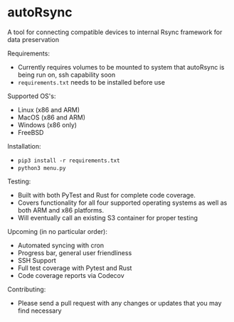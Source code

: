 # autoRsync
A tool for connecting compatible devices to internal Rsync framework for data preservation


Requirements: 
- Currently requires volumes to be mounted to system that autoRsync is being run on, ssh capability soon
- ```requirements.txt``` needs to be installed before use

Supported OS's:
- Linux (x86 and ARM)
- MacOS (x86 and ARM)
- Windows (x86 only)
- FreeBSD

Installation: 
- ```pip3 install -r requirements.txt```
- ```python3 menu.py```


Testing:
- Built with both PyTest and Rust for complete code coverage.
- Covers functionality for all four supported operating systems as well as both ARM and x86 platforms.
- Will eventually call an existing S3 container for proper testing

Upcoming (in no particular order):

- Automated syncing with cron
- Progress bar, general user friendliness
- SSH Support
- Full test coverage with Pytest and Rust
- Code coverage reports via Codecov

Contributing:
- Please send a pull request with any changes or updates that you may find necessary
